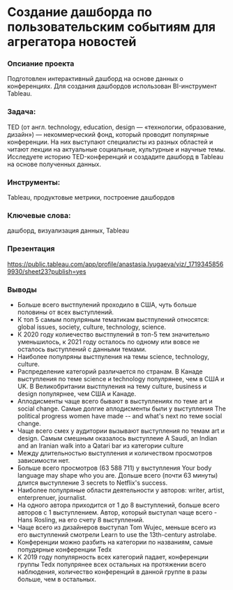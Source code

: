 # Создание дашборда по пользовательским событиям для агрегатора новостей
### Опсиание проекта 
Подготовлен интерактивный дашборд на основе данных о конференциях. Для создания дашбордов использован BI-инструмент Tableau.

### Задача: 
TED (от англ. technology, education, design — «технологии, образование, дизайн») — некоммерческий фонд, который проводит популярные конференции. На них выступают специалисты из разных областей и читают лекции на актуальные социальные, культурные и научные темы. Исследуете историю TED-конференций и создадите дашборд в Tableau на основе полученных данных.

### Инструменты: 
Tableau, продуктовые метрики, построение дашбордов

### Ключевые слова: 
дашборд, визуализация данных, Tableau

### Презентация
https://public.tableau.com/app/profile/anastasia.lyugaeva/viz/_17193458569930/sheet23?publish=yes

### Выводы
- Больше всего выстпулений проходило в США, чуть больше половины от всех выступлений.
- К топ 5 самым популряным тематикам выстпулений относятся: global issues, society, culture, technology, science.
- К 2020 году колиечество выстпулений в топ-5 тем значительно уменьшилось, к 2021 году осталось по одному или вовсе не осталось выступлений с данными темами.
- Наиболее популряны выстпуления на темы science, technology, culture.
- Распределение категорий различается по странам. В Канаде выступления по теме science и technology популрянее, чем в США и UK. В Великобритании выстпуления на тему culture, business и design популярнее, чем США и Канаде.
- Аплодисменты чаще всего бывают в выступлениях по теме art и social change. Самые долгие аплодисменты были у выступления The political progress women have made -- and what's next по теме social change.
- Чаще всего смех у аудитории вызывают выступления по темам art и design. Самым смешным оказалось выступлеие A Saudi, an Indian and an Iranian walk into a Qatari bar из категории culture
- Между длительностью выступления и количеством просмотров зависимости нет.
- Больше всего просмотров (63 588 711) у выступления Your body language may shape who you are. Дольше всего (почти 63 минуты) длится выступление 3 secrets to Netflix's success.
- Наиболее популряные области деятельности у авторов: writer, artist, enterprenuer, journalist.
- На одного автора приходится от 1 до 8 выступлений, больше всего авторов с 1 выступлением. Автор, который выступал чаще всего - Hans Rosling, на его счету 8 выступлений.
- Чаще всего из дизайнеров выступал Tom Wujec, меньше всего из его выступлений смотрели Learn to use the 13th-century astrolabe.
- Конференции можно разбить на категории по названиям, самые попудярные конференции Tedx
- К 2019 году популярность всех категорий падает, конференции группы Tedx популрянее всех остальных на протяжении всего наблюдения, количество конференций в данной группе в разы больше, чем в остальных.
